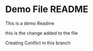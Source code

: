 # Demo File README

This is a demo Readme

this is the change added to the file

Creating Conflict in this branch
